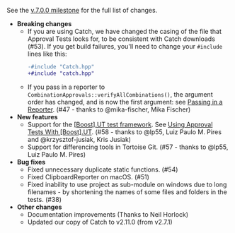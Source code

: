 See the [v.7.0.0 milestone](https://github.com/approvals/ApprovalTests.cpp/milestone/2?closed=1) for the full list of changes.

* **Breaking changes**
    * If you are using Catch, we have changed the casing of the file that Approval Tests looks for, to be consistent with Catch downloads (#53). If you get build failures, you'll need to change your `#include` lines like this:
        ```diff
        -#include "Catch.hpp"
        +#include "catch.hpp"
        ```
    * If you pass in a reporter to `CombinationApprovals::verifyAllCombinations()`, the argument order has changed, and is now the first argument: see [Passing in a Reporter](/doc/TestingCombinations.md#passing-in-a-reporter). (#47 - thanks to @mika-fischer, Mika Fischer)
* **New features**
    * Support for the [\[Boost\].UT test framework](https://github.com/boost-experimental/ut). See [Using Approval Tests With \[Boost\].UT](/doc/UsingUT.md#top). (#58 - thanks to @lp55, Luiz Paulo M. Pires and @krzysztof-jusiak, Kris Jusiak)
    * Support for differencing tools in Tortoise Git. (#57 - thanks to @lp55, Luiz Paulo M. Pires)
* **Bug fixes**
    * Fixed unnecessary duplicate static functions. (#54)
    * Fixed ClipboardReporter on macOS. (#51)
    * Fixed inability to use project as sub-module on windows due to long filenames - by shortening the names of some files and folders in the tests. (#38)
* **Other changes**
    * Documentation improvements (Thanks to Neil Horlock)
    * Updated our copy of Catch to v2.11.0 (from v2.7.1)
